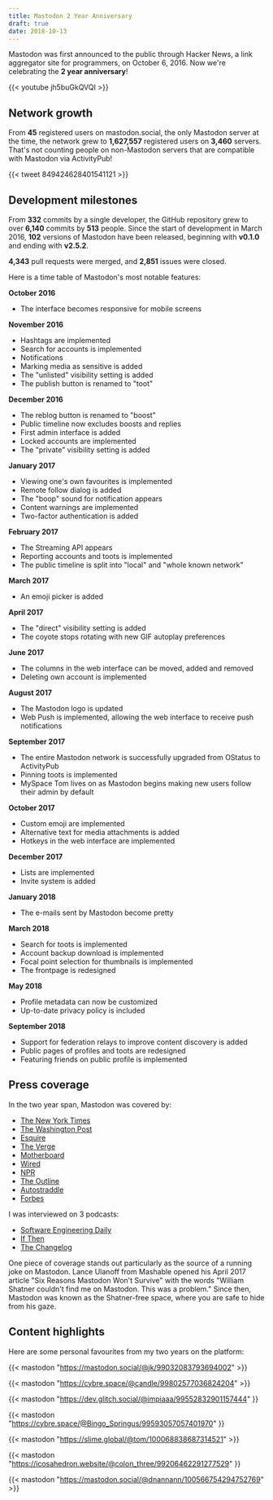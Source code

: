 ```yaml
---
title: Mastodon 2 Year Anniversary
draft: true
date: 2018-10-13
---
```


Mastodon was first announced to the public through Hacker News, a link aggregator site for programmers, on October 6, 2016. Now we're celebrating the **2 year anniversary**!<!--more-->

{{< youtube jh5buGkQVQI >}}

## Network growth

From **45** registered users on mastodon.social, the only Mastodon server at the time, the network grew to **1,627,557** registered users on **3,460** servers. That's not counting people on non-Mastodon servers that are compatible with Mastodon via ActivityPub!

{{< tweet 849424628401541121 >}}

## Development milestones

From **332** commits by a single developer, the GitHub repository grew to over **6,140** commits by **513** people. Since the start of development in March 2016, **102** versions of Mastodon have been released, beginning with **v0.1.0** and ending with **v2.5.2**.

**4,343** pull requests were merged, and **2,851** issues were closed.

Here is a time table of Mastodon's most notable features:

**October 2016**

  - The interface becomes responsive for mobile screens

**November 2016**

  - Hashtags are implemented
  - Search for accounts is implemented
  - Notifications
  - Marking media as sensitive is added
  - The "unlisted" visibility setting is added
  - The publish button is renamed to "toot"

**December 2016**

  - The reblog button is renamed to "boost"
  - Public timeline now excludes boosts and replies
  - First admin interface is added
  - Locked accounts are implemented
  - The "private" visibility setting is added

**January 2017**

  - Viewing one's own favourites is implemented
  - Remote follow dialog is added
  - The "boop" sound for notification appears
  - Content warnings are implemented
  - Two-factor authentication is added

**February 2017**

  - The Streaming API appears
  - Reporting accounts and toots is implemented
  - The public timeline is split into "local" and "whole known network"

**March 2017**

  - An emoji picker is added

**April 2017**

  - The "direct" visibility setting is added
  - The coyote stops rotating with new GIF autoplay preferences

**June 2017**

  - The columns in the web interface can be moved, added and removed
  - Deleting own account is implemented

**August 2017**

  - The Mastodon logo is updated
  - Web Push is implemented, allowing the web interface to receive push notifications

**September 2017**

  - The entire Mastodon network is successfully upgraded from OStatus to ActivityPub
  - Pinning toots is implemented
  - MySpace Tom lives on as Mastodon begins making new users follow their admin by default

**October 2017**

  - Custom emoji are implemented
  - Alternative text for media attachments is added
  - Hotkeys in the web interface are implemented

**December 2017**

  - Lists are implemented
  - Invite system is added

**January 2018**

  - The e-mails sent by Mastodon become pretty

**March 2018**

  - Search for toots is implemented
  - Account backup download is implemented
  - Focal point selection for thumbnails is implemented
  - The frontpage is redesigned

**May 2018**

  - Profile metadata can now be customized
  - Up-to-date privacy policy is included

**September 2018**

  - Support for federation relays to improve content discovery is added
  - Public pages of profiles and toots are redesigned
  - Featuring friends on public profile is implemented

## Press coverage

In the two year span, Mastodon was covered by:

- [The New York Times](https://www.nytimes.com/2018/03/28/technology/social-media-privacy.html)
- [The Washington Post](https://www.washingtonpost.com/news/the-switch/wp/2018/03/23/the-new-technology-that-aspires-to-deletefacebook-for-good/?noredirect=on&utm_term=.15c4dda140a9)
- [Esquire](https://www.esquire.com/lifestyle/a22777589/what-is-mastodon-twitter-platform/)
- [The Verge](http://www.theverge.com/2017/4/4/15177856/mastodon-social-network-twitter-clone)
- [Motherboard](https://motherboard.vice.com/en_us/article/mastodon-is-like-twitter-without-nazis-so-why-are-we-not-using-it)
- [Wired](https://www.wired.com/2017/04/like-twitter-hate-trolls-try-mastodon/)
- [NPR](https://www.npr.org/sections/thetwo-way/2018/05/01/607361849/as-facebook-shows-its-flaws-what-might-a-better-social-network-look-like)
- [The Outline](https://theoutline.com/post/2689/mastodon-makes-the-internet-feel-like-home-again)
- [Autostraddle](https://www.autostraddle.com/mastodon-101-a-queer-friendly-social-network-youre-gonna-like-a-lot-390948/)
- [Forbes](https://www.forbes.com/sites/paularmstrongtech/2017/04/09/mastodon-is-what-disruption-looks-like-right-before-it-happens/)

I was interviewed on 3 podcasts:

- [Software Engineering Daily](https://softwareengineeringdaily.com/2018/04/12/mastodon-federated-social-network-with-eugen-rochko/)
- [If Then](http://www.slate.com/articles/podcasts/if_then/2018/08/mastodon_founder_eugen_rochko_is_building_a_nazi_free_alternative_to_twitter.html)
- [The Changelog](https://changelog.com/podcast/315)

One piece of coverage stands out particularly as the source of a running joke on Mastodon. Lance Ulanoff from Mashable opened his April 2017 article "Six Reasons Mastodon Won't Survive" with the words "William Shatner couldn't find me on Mastodon. This was a problem." Since then, Mastodon was known as the Shatner-free space, where you are safe to hide from his gaze.

## Content highlights

Here are some personal favourites from my two years on the platform:

{{< mastodon "https://mastodon.social/@jk/99032083793694002" >}}

{{< mastodon "https://cybre.space/@candle/99802577036824204" >}}

{{< mastodon "https://dev.glitch.social/@impiaaa/99552832901157444" }}

{{< mastodon "https://cybre.space/@Bingo_Springus/99593057057401970" }}

{{< mastodon "https://slime.global/@tom/100068838687314521" >}}

{{< mastodon "https://icosahedron.website/@colon_three/99206462291277529" }}

{{< mastodon "https://mastodon.social/@dnannann/100566754294752769" >}}